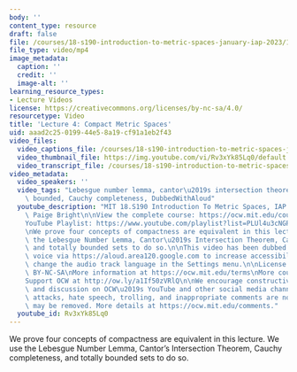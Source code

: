 ```yaml
---
body: ''
content_type: resource
draft: false
file: /courses/18-s190-introduction-to-metric-spaces-january-iap-2023/18s190-lecture-4_360p_16_9.mp4
file_type: video/mp4
image_metadata:
  caption: ''
  credit: ''
  image-alt: ''
learning_resource_types:
- Lecture Videos
license: https://creativecommons.org/licenses/by-nc-sa/4.0/
resourcetype: Video
title: 'Lecture 4: Compact Metric Spaces'
uid: aaad2c25-0199-44e5-8a19-cf91a1eb2f43
video_files:
  video_captions_file: /courses/18-s190-introduction-to-metric-spaces-january-iap-2023/1qfRKZD8_ugPVPV-s5jOTSbC85J4kQ9of_transcript.webvtt
  video_thumbnail_file: https://img.youtube.com/vi/Rv3xYk85Lq0/default.jpg
  video_transcript_file: /courses/18-s190-introduction-to-metric-spaces-january-iap-2023/1qfRKZD8_ugPVPV-s5jOTSbC85J4kQ9of_transcript.pdf
video_metadata:
  video_speakers: ''
  video_tags: "Lebesgue number lemma, cantor\u2019s intersection theorem, totally\
    \ bounded, Cauchy completeness, DubbedWithAloud"
  youtube_description: "MIT 18.S190 Introduction To Metric Spaces, IAP 2023\nInstructor:\
    \ Paige Bright\n\nView the complete course: https://ocw.mit.edu/courses/18-s190-introduction-to-metric-spaces-january-iap-2023/\n\
    YouTube Playlist: https://www.youtube.com/playlist?list=PLUl4u3cNGP613ULTyHAqz04niYf722x7S\n\
    \nWe prove four concepts of compactness are equivalent in this lecture. We use\
    \ the Lebesgue Number Lemma, Cantor\u2019s Intersection Theorem, Cauchy completeness,\
    \ and totally bounded sets to do so.\n\nThis video has been dubbed using an artificial\
    \ voice via https://aloud.area120.google.com to increase accessibility. You can\
    \ change the audio track language in the Settings menu.\n\nLicense: Creative Commons\
    \ BY-NC-SA\nMore information at https://ocw.mit.edu/terms\nMore courses at https://ocw.mit.edu\n\
    Support OCW at http://ow.ly/a1If50zVRlQ\n\nWe encourage constructive comments\
    \ and discussion on OCW\u2019s YouTube and other social media channels. Personal\
    \ attacks, hate speech, trolling, and inappropriate comments are not allowed and\
    \ may be removed. More details at https://ocw.mit.edu/comments."
  youtube_id: Rv3xYk85Lq0
---
```

We prove four concepts of compactness are equivalent in this lecture. We use the Lebesgue Number Lemma, Cantor’s Intersection Theorem, Cauchy completeness, and totally bounded sets to do so.